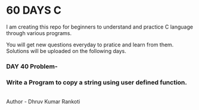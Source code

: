 # 60 DAYS C
I am creating this repo for beginners to understand and practice C language through various programs.

You will get new questions everyday to pratice and learn from them.
Solutions will be uploaded on the following days.

<h3>DAY 40 Problem-</h3>
<h3>Write a Program to copy a string using user defined function.</h3>

<br>
Author - Dhruv Kumar Rankoti